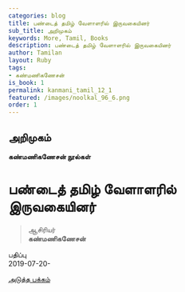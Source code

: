 ```yaml
---
categories: blog
title: பண்டைத் தமிழ் வேளாளரில் இருவகையினர்
sub_title: அறிமுகம்
keywords: More, Tamil, Books
description: பண்டைத் தமிழ் வேளாளரில் இருவகையினர்
author: Tamilan
layout: Ruby
tags:
- கண்மணிகணேசன்
is_book: 1
permalink: kanmani_tamil_12_1
featured: /images/noolkal_96_6.png
order: 1
---
```



## அறிமுகம்

**கண்மணிகணேசன் நூல்கள்**

# பண்டைத் தமிழ் வேளாளரில் இருவகையினர்

> ஆசிரியர்  
>  **கண்மணிகணேசன்**

பதிப்பு  
2019-07-20-

[அடுத்த பக்கம்](kanmani_tamil_12_2)